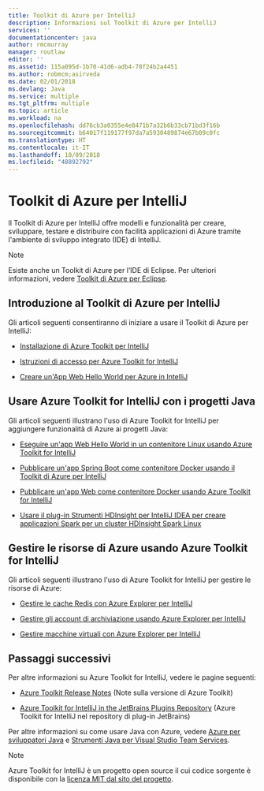 ```yaml
---
title: Toolkit di Azure per IntelliJ
description: Informazioni sul Toolkit di Azure per IntelliJ
services: ''
documentationcenter: java
author: rmcmurray
manager: routlaw
editor: ''
ms.assetid: 115a095d-1b70-41d6-adb4-78f24b2a4451
ms.author: robmcm;asirveda
ms.date: 02/01/2018
ms.devlang: Java
ms.service: multiple
ms.tgt_pltfrm: multiple
ms.topic: article
ms.workload: na
ms.openlocfilehash: dd76cb3a0355e4e8471b7a32b6b33cb71bd3f16b
ms.sourcegitcommit: b64017f119177f97da7a5930489874e67b09c0fc
ms.translationtype: HT
ms.contentlocale: it-IT
ms.lasthandoff: 10/09/2018
ms.locfileid: "48892792"
---
```

# <a name="azure-toolkit-for-intellij"></a>Toolkit di Azure per IntelliJ
Il Toolkit di Azure per IntelliJ offre modelli e funzionalità per creare, sviluppare, testare e distribuire con facilità applicazioni di Azure tramite l'ambiente di sviluppo integrato (IDE) di IntelliJ.

> [!NOTE]
> 
> Esiste anche un Toolkit di Azure per l’IDE di Eclipse. Per ulteriori informazioni, vedere [Toolkit di Azure per Eclipse](../eclipse/azure-toolkit-for-eclipse.md).
> 

## <a name="get-started-with-the-azure-toolkit-for-intellij"></a>Introduzione al Toolkit di Azure per IntelliJ
Gli articoli seguenti consentiranno di iniziare a usare il Toolkit di Azure per IntelliJ:

* [Installazione di Azure Toolkit per IntelliJ](azure-toolkit-for-intellij-installation.md)

* [Istruzioni di accesso per Azure Toolkit for IntelliJ](azure-toolkit-for-intellij-sign-in-instructions.md)

* [Creare un'App Web Hello World per Azure in IntelliJ](azure-toolkit-for-intellij-create-hello-world-web-app.md)

## <a name="use-the-azure-toolkit-for-intellij-with-your-java-projects"></a>Usare Azure Toolkit for IntelliJ con i progetti Java
Gli articoli seguenti illustrano l'uso di Azure Toolkit for IntelliJ per aggiungere funzionalità di Azure ai progetti Java:

* [Eseguire un'app Web Hello World in un contenitore Linux usando Azure Toolkit for IntelliJ](azure-toolkit-for-intellij-hello-world-web-app-linux.md)

* [Pubblicare un'app Spring Boot come contenitore Docker usando il Toolkit di Azure per IntelliJ](azure-toolkit-for-intellij-publish-spring-boot-docker-app.md)

* [Pubblicare un'app Web come contenitore Docker usando Azure Toolkit for IntelliJ](azure-toolkit-for-intellij-publish-as-docker-container.md)

* [Usare il plug-in Strumenti HDInsight per IntelliJ IDEA per creare applicazioni Spark per un cluster HDInsight Spark Linux](/azure/hdinsight/hdinsight-apache-spark-intellij-tool-plugin)

## <a name="manage-azure-resources-using-the-azure-toolkit-for-intellij"></a>Gestire le risorse di Azure usando Azure Toolkit for IntelliJ
Gli articoli seguenti illustrano l'uso di Azure Toolkit for IntelliJ per gestire le risorse di Azure:

* [Gestire le cache Redis con Azure Explorer per IntelliJ](azure-toolkit-for-intellij-managing-redis-caches-using-azure-explorer.md)

* [Gestire gli account di archiviazione usando Azure Explorer per IntelliJ](azure-toolkit-for-intellij-managing-virtual-machines-using-azure-explorer.md)

* [Gestire macchine virtuali con Azure Explorer per IntelliJ](azure-toolkit-for-intellij-managing-storage-accounts-using-azure-explorer.md)

## <a name="next-steps"></a>Passaggi successivi

Per altre informazioni su Azure Toolkit for IntelliJ, vedere le pagine seguenti:

* [Azure Toolkit Release Notes](https://github.com/Microsoft/azure-tools-for-java/releases) (Note sulla versione di Azure Toolkit)

* [Azure Toolkit for IntelliJ in the JetBrains Plugins Repository](https://plugins.jetbrains.com/plugin/8053-azure-toolkit-for-intellij) (Azure Toolkit for IntelliJ nel repository di plug-in JetBrains)

Per altre informazioni su come usare Java con Azure, vedere [Azure per sviluppatori Java](https://docs.microsoft.com/java/azure/) e [Strumenti Java per Visual Studio Team Services](https://java.visualstudio.com/).

> [!NOTE]
> 
> Azure Toolkit for IntelliJ è un progetto open source il cui codice sorgente è disponibile con la [licenza MIT dal sito del progetto](https://github.com/microsoft/azure-tools-for-java).
> 

<!-- [!INCLUDE [azure-toolkit-for-intellij-additional-resources](../includes/azure-toolkit-for-intellij-additional-resources.md)] -->

<!-- URL List -->

[Azure for Java Developers]: https://docs.microsoft.com/java/azure/
[Java Tools for Visual Studio Team Services]: https://java.visualstudio.com/

<!-- Temporarily Deprecated URLs -->

<!-- [Debug a Java Web App on Azure in IntelliJ]: ./app-service-web/app-service-web-debug-java-web-app-in-intellij.md -->
